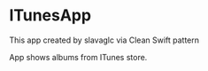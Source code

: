 # ITunesApp
This app created by slavaglc via Clean Swift pattern

App shows albums from ITunes store.
